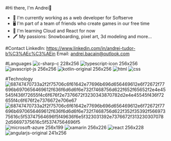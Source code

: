 #Hi there, I'm Andrei👋

- 💼  I'm currently working as a web developer for Softserve
- 🖥️  I'm part of a team of friends who create games in our free time
- 🔭  I'm learning Cloud and React for now
- 🖍️  My passions: Snowboarding, pixel art, 3d modeling and more...

#Contact
LinkedIn: https://www.linkedin.com/in/andrei-tudor-b%C3%AEc%C3%AEin
Email: andrei.bacain@outlook.com

#Languages 
![c-sharp-c 228x256](https://github.com/SleepBeary/SleepBeary/assets/89601695/4ac5d73c-2181-42ca-88f5-509cc462354a) ![typescript-icon 256x256](https://github.com/SleepBeary/SleepBeary/assets/89601695/58b06894-3dfb-4b7a-9e8b-75f031640490)  ![javascript-js 256x256](https://github.com/SleepBeary/SleepBeary/assets/89601695/b29254df-e82c-4b67-a8b7-71f149b19585) ![kotlin-original 256x256](https://github.com/SleepBeary/SleepBeary/assets/89601695/913c3729-f33f-4bd3-87b3-e776e8b62c7d) ![html](https://github.com/SleepBeary/SleepBeary/assets/89601695/1a4798b8-db33-41e8-9d45-aadfb8a40eb2) ![css](https://github.com/SleepBeary/SleepBeary/assets/89601695/4e522221-1232-41c7-a0fd-da71b8c1a281)

#Technology
![68747470733a2f2f75706c6f61642e77696b696d656469612e6f72672f77696b6970656469612f636f6d6d6f6e732f7468756d622f652f65652f2e4e45545f436f72655f4c6f676f2e7376672f3230343870782d2e4e45545f436f72655f4c6f676f2e7376672e706e67](https://github.com/SleepBeary/SleepBeary/assets/89601695/76e4e758-8f64-4c1b-a5a9-f264b5bb1a05) ![68747470733a2f2f75706c6f61642e77696b696d656469612e6f72672f77696b6970656469612f636f6d6d6f6e732f7468756d622f352f35392f56697375616c5f53747564696f5f49636f6e5f323031392e7376672f3132303070782d56697375616c5f53747564696f5](https://github.com/SleepBeary/SleepBeary/assets/89601695/9156c927-4b81-4724-8b72-36bcbaea2e0d) ![microsoft-azure 256x199](https://github.com/SleepBeary/SleepBeary/assets/89601695/6597e519-8265-474b-8957-484960d4af0a) ![xamarin 256x226](https://github.com/SleepBeary/SleepBeary/assets/89601695/7b414a88-5a58-4eae-9b8f-07d585d98e4e) ![react 256x228](https://github.com/SleepBeary/SleepBeary/assets/89601695/c88cb94e-679c-4bad-aeae-b26f8148d4e1) ![angularjs-original 241x256](https://github.com/SleepBeary/SleepBeary/assets/89601695/1bd4ff0a-c35d-4e88-9bf5-773bcafa604b)
